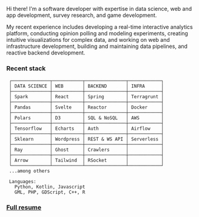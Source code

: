 Hi there! I'm a software developer with expertise in data science, web and app development, survey research, and game development.

My recent experience includes developing a real-time interactive analytics platform, conducting opinion polling and modeling experiments, creating intuitive visualizations for complex data, and working on web and infrastructure development, building and maintaining data pipelines, and reactive backend development.

### Recent stack
```
 ┌──────────────┬───────────┬───────────────┬────────────┐
 │ DATA SCIENCE │ WEB       │ BACKEND       │ INFRA      │
 ├──────────────┼───────────┼───────────────┼────────────┤
 │ Spark        │ React     │ Spring        │ Terragrunt │
 ├──────────────┼───────────┼───────────────┼────────────┤
 │ Pandas       │ Svelte    │ Reactor       │ Docker     │
 ├──────────────┼───────────┼───────────────┼────────────┤
 │ Polars       │ D3        │ SQL & NoSQL   │ AWS        │
 ├──────────────┼───────────┼───────────────┼────────────┤
 │ Tensorflow   │ Echarts   │ Auth          │ Airflow    │
 ├──────────────┼───────────┼───────────────┼────────────┤
 │ Sklearn      │ Wordpress │ REST & WS API │ Serverless │
 ├──────────────┼───────────┼───────────────┼────────────┤
 │ Ray          │ Ghost     │ Crawlers      │            │
 ├──────────────┼───────────┼───────────────┼────────────┤
 │ Arrow        │ Tailwind  │ RSocket       │            │
 └──────────────┴───────────┴───────────────┴────────────┘
 ...among others
 
 Languages: 
   Python, Kotlin, Javascript
   GML, PHP, GDScript, C++, R
```

### [Full resume](https://braffolk.github.io/cv/)
